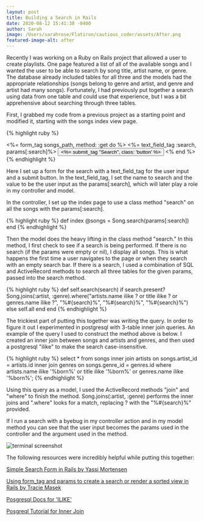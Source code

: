 ```yaml
---
layout: post
title: Building a Search in Rails
date: 2020-08-12 15:41:38 -0400
author: Sarah
image: /Users/sarahrose/Flatiron/cautious_coder/assets/After.png
featured-image-alt: after
---
```

Recently I was working on a Ruby on Rails project that allowed a user to create playlists. One page featured a list of all of the available songs and I wanted the user to be able to search by song title, artist name, or genre. The database already included tables for all three and the models had the appropriate relationships (songs belong to genre and artist, and genre and artist had many songs). Fortunately, I had previously put together a search using data from one table and could use that experience, but I was a bit apprehensive about searching through three tables.

First, I grabbed my code from a previous project as a starting point and modified it, starting with the songs index view page.

{% highlight ruby %}
<div class="search">
  <%= form_tag songs_path, method: :get do %>
    <%= text_field_tag :search, params[:search]%>
    <button type="button" class="btn btn-secondary" id="createedit">
      <%= submit_tag "Search", class: 'button' %>
    </button>
  <% end %>
</div>
{% endhighlight %}

Here I set up a form for the search with a text_field_tag for the user input and a submit button. In the text_field_tag, I set the name to search and the value to be the user input as the params[:search], which will later play a role in my controller and model. 

In the controller, I set up the index page to use a class method "search" on all the songs with the params[:search].

{% highlight ruby %}
def index
  @songs = Song.search(params[:search])
end
{% endhighlight %}

Then the model does the heavy lifting in the class method "search." In this method, I first check to see if a search is being performed. If there is no search (if the params were empty or nil), I display all songs. This is what happens the first time a user navigates to the page or when they search with an empty search bar. If there is a search, I used a combination of SQL and ActiveRecord methods to search all three tables for the given params, passed into the search method.

{% highlight ruby %}
def self.search(search)
    if search.present?
      Song.joins(:artist, :genre).where("artists.name ilike ? or title ilike ? 
      or genres.name ilike ?", "%#{search}%", "%#{search}%", "%#{search}%") 
    else
      self.all
    end
  end
{% endhighlight %}

The trickiest part of putting this together was writing the query. In order to figure it out I experimented in postgresql with 3-table inner join queries. An example of the query I used to construct the method above is below. I created an inner join between songs and artists and genres, and then used a postgresql "ilike" to make the search case-insensitive.

{% highlight ruby %}
select * from songs inner join artists on songs.artist_id = artists.id 
inner join genres on songs.genre_id = genres.id where artists.name ilike 
'%born%' or title ilike '%born%' or genres.name ilike '%born%';
{% endhighlight %}

Using this query as a model, I used the ActiveRecord methods "join" and "where" to finish the method. Song.joins(:artist, :genre) performs the inner joins and ".where" looks for a match, replacing ? with the "%#{search}%" provided. 

If I run a search with a byebug in my controller action and in my model method you can see that the user input becomes the params used in the controller and the argument used in the method.

![terminal screenshot](/cautious-coder/assets/search_in_rails_byebug_image.png)

The following resources were incredibly helpful while putting this together:

[Simple Search Form in Rails by Yassi Mortensen](https://medium.com/@yassimortensen/simple-search-form-in-rails-8483739e4042)

[Using form_tag and params to create a search or render a sorted view in Rails by Tracie Masek](https://medium.com/@traciemasek/using-form-tag-and-params-to-create-a-search-or-render-a-sorted-view-in-rails-eb3378eeaaa7)

[Posgresql Docs for 'ILIKE'](https://www.postgresql.org/docs/9.0/functions-matching.html)

[Posgreql Tutorial for Inner Join](https://www.postgresqltutorial.com/postgresql-inner-join/)